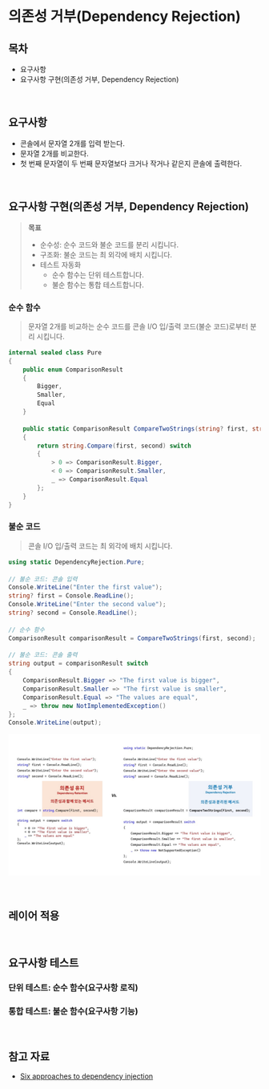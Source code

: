# 의존성 거부(Dependency Rejection)

## 목차
- 요구사항
- 요구사항 구현(의존성 거부, Dependency Rejection)

<br/>

## 요구사항
- 콘솔에서 문자열 2개를 입력 받는다.
- 문자열 2개를 비교한다.
- 첫 번째 문자열이 두 번째 문자열보다 크거나 작거나 같은지 콘솔에 출력한다.

<br/>

## 요구사항 구현(의존성 거부, Dependency Rejection)
> **목표**
> - 순수성: 순수 코드와 불순 코드를 분리 시킵니다.
> - 구조화: 불순 코드는 최 외각에 배치 시킵니다.
> - 테스트 자동화
>   - 순수 함수는 단위 테스트합니다.
>   - 불순 함수는 통합 테스트합니다.

### 순수 함수
> 문자열 2개를 비교하는 순수 코드를 콘솔 I/O 입/출력 코드(불순 코드)로부터 분리 시킵니다.

```cs
internal sealed class Pure
{
    public enum ComparisonResult
    {
        Bigger,
        Smaller,
        Equal
    }

    public static ComparisonResult CompareTwoStrings(string? first, string? second)
    {
        return string.Compare(first, second) switch
        {
            > 0 => ComparisonResult.Bigger,
            < 0 => ComparisonResult.Smaller,
            _ => ComparisonResult.Equal
        };
    }
}
```

### 불순 코드
> 콘솔 I/O 입/출력 코드는 최 외각에 배치 시킵니다.

```cs
using static DependencyRejection.Pure;

// 불순 코드: 콘솔 입력
Console.WriteLine("Enter the first value");
string? first = Console.ReadLine();
Console.WriteLine("Enter the second value");
string? second = Console.ReadLine();

// 순수 함수
ComparisonResult comparisonResult = CompareTwoStrings(first, second);

// 불순 코드: 콘솔 출력
string output = comparisonResult switch
{
    ComparisonResult.Bigger => "The first value is bigger",
    ComparisonResult.Smaller => "The first value is smaller",
    ComparisonResult.Equal => "The values are equal",
    _ => throw new NotImplementedException()
};
Console.WriteLine(output);
```

![](./.images/2023-12-28-01-13-57.png)

<br/>

## 레이어 적용

<br/>

## 요구사항 테스트
### 단위 테스트: 순수 함수(요구사항 로직)

### 통합 테스트: 불순 함수(요구사항 기능)

<br/>

## 참고 자료
- [Six approaches to dependency injection](https://fsharpforfunandprofit.com/posts/dependencies/)